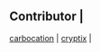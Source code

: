 Contributor |
-------------
[carbocation](https://github.com/carbocation) |
[cryptix](https://github.com/cryptix) |